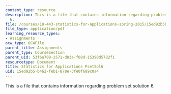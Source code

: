 ```yaml
---
content_type: resource
description: This is a file that contains information regarding problem set solution
  6.
file: /courses/18-443-statistics-for-applications-spring-2015/15ed92b5b462feb1878e3fe0f689c0a4_MIT18_443S15_PsetSol6.pdf
file_type: application/pdf
learning_resource_types:
- Assignments
ocw_type: OCWFile
parent_title: Assignments
parent_type: CourseSection
parent_uid: 53f6a709-2571-d03a-f08d-15390d5782f1
resourcetype: Document
title: Statistics for Applications PsetSol6
uid: 15ed92b5-b462-feb1-878e-3fe0f689c0a4
---
```

This is a file that contains information regarding problem set solution 6.

